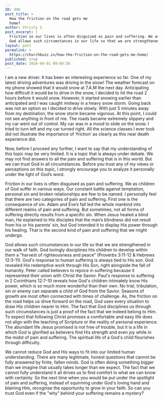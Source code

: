 ```yaml
---
ID: 496
post_title: >
  How the friction on the road gets me
  home?
author: Christy S
post_excerpt: |
  Friction in our lives is often disguised as pain and suffering. We as children of God suffer in various ways.
  God allows such circumstances in our life so that we are strengthened in our walk of faith.
layout: post
permalink: >
  https://churchbuzz.in/how-the-friction-on-the-road-gets-me-home/
published: true
post_date: 2016-04-01 09:08:56
---
```

I am a new driver. It has been an interesting experience so far. One of my latest driving adventures was driving in the snow! The weather forecast on my phone showed that it would snow at 7.A.M the next day. Anticipating how difficult it would be to drive in the snow, I decided to hit the road 2 hours before it would snow. However, it started snowing earlier than anticipated and I was caught midway in a heavy snow storm. Going back was not an option so I decided to drive slowly. With just 5 minutes away from my destination, the snow storm became vigorous. At this point, I could not see anything in front of me. The roads became extremely slippery and my car went out of control. My car was in a mood to slide on the snow. I tried to turn left and my car turned right. All the science classes I ever took did not illustrate the importance of ‘friction’ as clearly as this near death experience did.
  
Now, before I proceed any further, I want to say that my understanding of this topic may be very limited. It is a topic that is always under debate. We may not find answers to all the pain and suffering that is in this world. But we can trust God in all circumstances. Before you trust any of my views or perceptions on this topic, I strongly encourage you to analyze it personally under the light of God’s word. 

Friction in our lives is often disguised as pain and suffering. We as children of God suffer in various ways. Our constant battle against temptation, personal sin and broken relationships are few to be named. I personally feel that there are two categories of pain and suffering. First one is the consequence of sin. Adam and Eve’s fall led the whole mankind into different realms of pain and suffering. But sometimes, not all forms of suffering directly results from a specific sin. When Jesus healed a blind man, He explained to His disciples that the man’s blindness did not result from his or his parents’ sin, but God intended it to display His power through his healing. That is the second kind of pain and suffering that we might undergo.  

God allows such circumstances in our life so that we are strengthened in our walk of faith. God lovingly disciplines His children to develop within them a "harvest of righteousness and peace" (Proverbs 3:11-12 & Hebrews 12:3-11). God's response to human suffering is always tied to His son. God revealed His redemptive work through His Son, right alongside the fall of humanity. Peter called believers to rejoice in suffering because it represented their union with Christ the Savior. Paul's response to suffering in 2 Corinthians 12:7-10 reveals how God's children intimately know His power, which is so much more wonderful than their own. No trial, tribulation, sin or enemy can separate a child of God from the Savior. Seasons of growth are most often connected with times of challenge. As, the friction on the road helps us drive forward on the road, God uses every situation to draw His children nearer to Him. The fact that God disciplines us through such circumstances is just a proof of the fact that we indeed belong to Him.  
To expect that following Christ promises a comfortable and easy life does not align with the teaching of Scripture or the reality of personal experience. The abundant life Jesus promised is not free of trouble, but it is a life in which God is glorified as believers find His strength and even joy while in the midst of pain and suffering. The spiritual life of a God's child flourishes through difficulty.   

We cannot reduce God and His ways to fit into our limited human understanding. There are many legitimate, honest questions that cannot be fully answered by finite, fallen minds. God is often doing something bigger than we imagine that usually takes longer than we expect. The fact that we cannot fully understand it all drives us to find comfort in what we can know with certainty.  So the next time when you would be put under the spotlight of pain and suffering, instead of squirming under God's loving hand and blaming Him, recognise the opportunity to grow in your faith.  So can you trust God even if the "why" behind your suffering remains a mystery?